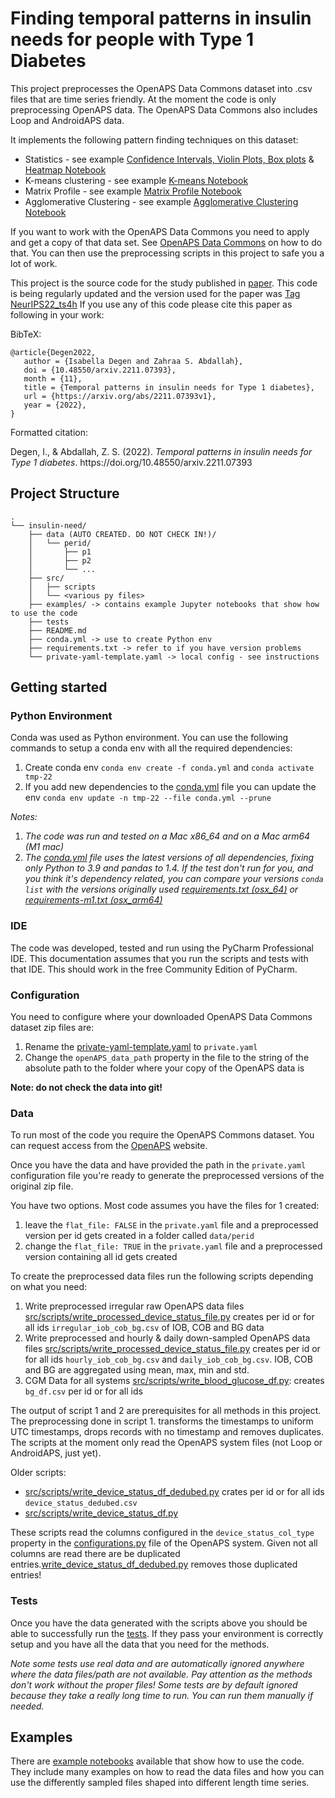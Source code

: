 # Finding temporal patterns in insulin needs for people with Type 1 Diabetes

This project preprocesses the OpenAPS Data Commons dataset into .csv files that are time series friendly.
At the moment the code is only preprocessing OpenAPS data. The OpenAPS Data Commons also includes Loop and AndroidAPS data.

It implements the following pattern finding techniques on this dataset:
* Statistics - see example [Confidence Intervals, Violin Plots, Box plots](examples/Statistics.ipynb) & [Heatmap Notebook](examples/Heatmap.ipynb)
* K-means clustering - see example [K-means Notebook](/examples/K-means%20clustering.ipynb)
* Matrix Profile - see example [Matrix Profile Notebook](examples/Matrix%20Profile.ipynb)
* Agglomerative Clustering - see example [Agglomerative Clustering Notebook](examples/Agglomerative%20clustering.ipynb)

If you want to work with the OpenAPS Data Commons you need to apply and get a copy of that data set. See [OpenAPS Data Commons](https://openaps.org/outcomes/data-commons/) on how to do that.
You can then use the preprocessing scripts in this project to safe you a lot of work.

This project is the source code for the study published in [paper](https://doi.org/10.48550/arxiv.2211.07393).
This code is being regularly updated and the version used for the paper was [Tag NeurIPS22_ts4h](https://github.com/isabelladegen/insulin-need/releases/tag/neurips22_ts4h)
If you use any of this code please cite this paper as following in your work:

BibTeX:
```
@article{Degen2022,
   author = {Isabella Degen and Zahraa S. Abdallah},
   doi = {10.48550/arxiv.2211.07393},
   month = {11},
   title = {Temporal patterns in insulin needs for Type 1 diabetes},
   url = {https://arxiv.org/abs/2211.07393v1},
   year = {2022},
}
```
Formatted citation:
<div class="csl-entry">Degen, I., &#38; Abdallah, Z. S. (2022). <i>Temporal patterns in insulin needs for Type 1 diabetes</i>. https://doi.org/10.48550/arxiv.2211.07393</div>

## Project Structure
```
.
└── insulin-need/
    ├── data (AUTO CREATED. DO NOT CHECK IN!)/
    │   └── perid/
    │       ├── p1
    │       ├── p2
    │       └── ...
    ├── src/
    │   ├── scripts
    │   └── <various py files>
    ├── examples/ -> contains example Jupyter notebooks that show how to use the code
    ├── tests
    ├── README.md
    ├── conda.yml -> use to create Python env
    ├── requirements.txt -> refer to if you have version problems
    └── private-yaml-template.yaml -> local config - see instructions
```

## Getting started

### Python Environment

Conda was used as Python environment. You can use the following commands to setup a conda env with all the required dependencies:

1. Create conda env ```conda env create -f conda.yml``` and ```conda activate tmp-22```
2. If you add new dependencies to the [conda.yml](conda.yml) file you can update the env ```conda env update -n tmp-22 --file conda.yml --prune```

*Notes:*
1. *The code was run and tested on a Mac x86_64 and on a Mac arm64 (M1 mac)* 
2. *The [conda.yml](conda.yml) file uses the latest versions of all dependencies, fixing only Python to 3.9 and pandas to 1.4. 
If the test don't run for you, and you think it's dependency related, you can compare your versions ```conda list``` with the versions originally used [requirements.txt (osx_64)](/requirements.txt) or [requirements-m1.txt (osx_arm64)](/requirements-m1.txt)*

### IDE
The code was developed, tested and run using the PyCharm Professional IDE. 
This documentation assumes that you run the scripts and tests with that IDE. 
This should work in the free Community Edition of PyCharm.

### Configuration

You need to configure where your downloaded OpenAPS Data Commons dataset zip files are:

1. Rename the [private-yaml-template.yaml](private-yaml-template.yaml)  to ```private.yaml```
2. Change the ```openAPS_data_path``` property in the file to the string of the absolute path to the folder where your copy of the OpenAPS data is

**Note: do not check the data into git!**

### Data
To run most of the code you require the OpenAPS Commons dataset. 
You can request access from the [OpenAPS](https://openaps.org/outcomes/data-commons/) website.

Once you have the data and have provided the path in the ```private.yaml``` configuration file 
you're ready to generate the preprocessed versions of the original zip file.

You have two options. Most code assumes you have the files for 1 created:
1. leave the ```flat_file: FALSE``` in the ```private.yaml``` file and a preprocessed version per id gets created in a folder called ```data/perid```
2. change the ```flat_file: TRUE``` in the ```private.yaml``` file and a preprocessed version containing all id gets created

To create the preprocessed data files run the following scripts depending on what you need:

1. Write preprocessed irregular raw OpenAPS data files [src/scripts/write_processed_device_status_file.py](src/scripts/write_processed_device_status_file.py) creates per id or for all ids ```irregular_iob_cob_bg.csv``` of IOB, COB and BG data
2. Write preprocessed and hourly & daily down-sampled OpenAPS data files [src/scripts/write_processed_device_status_file.py](src/scripts/write_processed_device_status_file.py) creates per id or for all ids ```hourly_iob_cob_bg.csv``` and ```daily_iob_cob_bg.csv```.
   IOB, COB and BG are aggregated using mean, max, min and std.
3. CGM Data for all systems [src/scripts/write_blood_glucose_df.py](src/scripts/write_blood_glucose_df.py): creates ```bg_df.csv``` per id or for all ids

The output of script 1 and 2 are prerequisites for all methods in this project.
The preprocessing done in script 1. transforms the timestamps to uniform UTC timestamps, drops records with no 
timestamp and removes duplicates. The scripts at the moment only read the OpenAPS system files (not Loop or AndroidAPS, just yet).

Older scripts:
- [src/scripts/write_device_status_df_dedubed.py](src/scripts/write_device_status_df_dedubed.py) crates per id or for all ids ```device_status_dedubed.csv```
- [src/scripts/write_device_status_df.py](src/scripts/write_device_status_df.py)

These scripts read the columns configured in the ```device_status_col_type``` property in the 
[configurations.py](/src/configurations.py) file of the OpenAPS system. Given not all columns are read there are be duplicated entries.[write_device_status_df_dedubed.py](src/scripts/write_device_status_df_dedubed.py)
removes those duplicated entries!


### Tests
Once you have the data generated with the scripts above you should be able to successfully run the [tests](/tests). 
If they pass your environment is correctly setup and you have all the data that you need for the methods.

*Note some tests use real data and are automatically ignored anywhere where the data files/path are not available.
Pay attention as the methods don't work without the proper files!
Some tests are by default ignored because they take a really long time to run. You can run them manually if needed.*


## Examples

There are [example notebooks](examples/) available that show how to use the code.
They include many examples on how to read the data files and how you can use the differently sampled files shaped into
different length time series.





